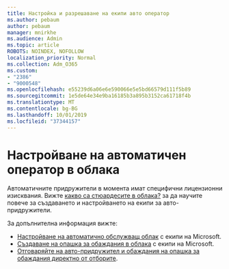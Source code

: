 ```yaml
---
title: Настройка и разрешаване на екипи авто оператор
ms.author: pebaum
author: pebaum
manager: mnirkhe
ms.audience: Admin
ms.topic: article
ROBOTS: NOINDEX, NOFOLLOW
localization_priority: Normal
ms.collection: Adm_O365
ms.custom:
- "2386"
- "9000548"
ms.openlocfilehash: e55239d6a06e6e590066e5e5bd66579d111f5b89
ms.sourcegitcommit: 1e5de64e34e9ba16185b3a895b3152ca61718f4b
ms.translationtype: MT
ms.contentlocale: bg-BG
ms.lasthandoff: 10/01/2019
ms.locfileid: "37344157"
---
```

# <a name="set-up-a-cloud-auto-attendant"></a>Настройване на автоматичен оператор в облака

Автоматичните придружители в момента имат специфични лицензионни изисквания. Вижте [какво са стюардесите в облака?](https://docs.microsoft.com/microsoftteams/what-are-phone-system-auto-attendants) за да научите повече за създаването и настройването на екипи за авто-придружители. 

За допълнителна информация вижте:

- [Настройване на автоматично обслужващ облак](https://docs.microsoft.com/microsoftteams/create-a-phone-system-auto-attendant) с екипи на Microsoft. 
- [Създаване на опашка за обаждания в облака](https://docs.microsoft.com/microsoftteams/create-a-phone-system-call-queue) с екипи на Microsoft. 
- [Отговаряйте на авто-придружител и обаждания на опашка за обаждания директно от отборите](https://docs.microsoft.com/microsoftteams/answer-auto-attendant-and-call-queue-calls). 